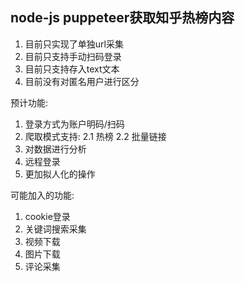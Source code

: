 ## node-js puppeteer获取知乎热榜内容

1. 目前只实现了单独url采集
2. 目前只支持手动扫码登录
3. 目前只支持存入text文本
4. 目前没有对匿名用户进行区分


预计功能:
1. 登录方式为账户明码/扫码
2. 爬取模式支持:
  2.1 热榜
  2.2 批量链接
3. 对数据进行分析
4. 远程登录
5. 更加拟人化的操作

可能加入的功能:
1. cookie登录
2. 关键词搜索采集
3. 视频下载
4. 图片下载
5. 评论采集
